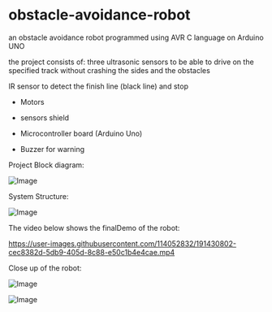 # obstacle-avoidance-robot

an obstacle avoidance robot programmed using AVR C language on Arduino UNO

the project consists of:
 three ultrasonic sensors to be able to drive on the specified track without crashing the sides and the obstacles

IR sensor to detect the finish line (black line) and stop

* Motors

* sensors shield

* Microcontroller board (Arduino Uno)

* Buzzer for warning


Project Block diagram:


![Image](https://user-images.githubusercontent.com/114052832/191440685-9a5e3a9c-07c0-4ea2-ad57-939e4e775b71.png)


System Structure:


![Image](https://user-images.githubusercontent.com/114052832/191443744-2372db79-8b9b-4ba7-a6cd-e5debf562bb5.png)



The video below shows the finalDemo of the robot:


https://user-images.githubusercontent.com/114052832/191430802-cec8382d-5db9-405d-8c88-e50c1b4e4cae.mp4


Close up of the robot:



![Image](https://user-images.githubusercontent.com/114052832/191429890-be84c6d2-da9b-4975-b358-99d7ab223ae3.jpg)



![Image](https://user-images.githubusercontent.com/114052832/191429889-9daddf0c-a8d5-48be-aad0-6d469a01f264.jpg)





